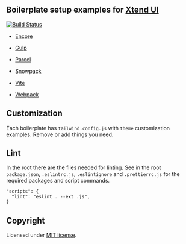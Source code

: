 ## Boilerplate setup examples for [Xtend UI](https://github.com/xtendui/xtendui)

<a href="https://github.com/xtendui/xtendui-boilerplate/actions/workflows/test.yml" title="Build Status" style="display: inline-block;">
  <img src="https://img.shields.io/github/workflow/status/xtendui/xtendui-boilerplate/Test?style=flat-square" alt="Build Status" loading="eager">
</a>
  
- [Encore](encore)

- [Gulp](gulp)

- [Parcel](parcel)

- [Snowpack](snowpack)

- [Vite](vite)

- [Webpack](webpack)

## Customization

Each boilerplate has `tailwind.config.js` with `theme` customization examples. Remove or add things you need.

## Lint

In the root there are the files needed for linting. See in the root `package.json`, `.eslintrc.js`, `.eslintignore` and `.prettierrc.js` for the required packages and script commands.

```
"scripts": {
  "lint": "eslint . --ext .js",
}
```

## Copyright

Licensed under [MIT license](https://github.com/xtendui/xtendui-boilerplate/blob/master/LICENSE).
